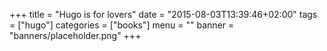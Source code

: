 +++
title = "Hugo is for lovers"
date = "2015-08-03T13:39:46+02:00"
tags = ["hugo"]
categories = ["books"]
menu = ""
banner = "banners/placeholder.png"
+++

